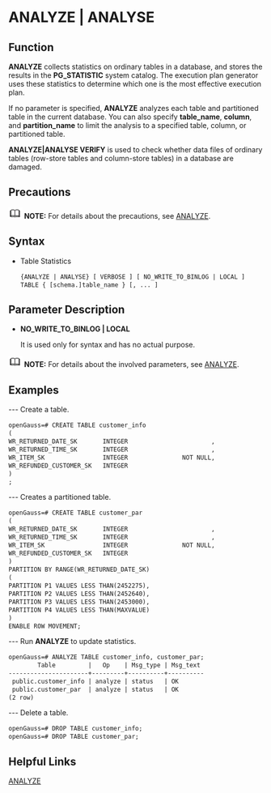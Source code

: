 # ANALYZE | ANALYSE<a name="ZH-CN_TOPIC_0289900881"></a>

## Function<a name="en-us_topic_0283136969_en-us_topic_0237122086_en-us_topic_0059779340_s3b85e88124004279b0fccf70b5953039"></a>

**ANALYZE** collects statistics on ordinary tables in a database, and stores the results in the **PG\_STATISTIC** system catalog. The execution plan generator uses these statistics to determine which one is the most effective execution plan.

If no parameter is specified, **ANALYZE** analyzes each table and partitioned table in the current database. You can also specify **table\_name**, **column**, and **partition\_name** to limit the analysis to a specified table, column, or partitioned table.

**ANALYZE|ANALYSE VERIFY** is used to check whether data files of ordinary tables (row-store tables and column-store tables) in a database are damaged.

## Precautions<a name="en-us_topic_0283137126_en-us_topic_0237122076_en-us_topic_0059779051_s8ea536d5b8ff459e9e3614e35f53bc2a"></a>

![](public_sys-resources/icon-note.gif) **NOTE:**
For details about the precautions, see [ANALYZE](../SQLReference/analyze-analyse.md).

## Syntax<a name="en-us_topic_0283136969_en-us_topic_0237122086_en-us_topic_0059779340_sd95698dc205444ad9f4bbe049cc5d488"></a>

-   Table Statistics

    ```
    {ANALYZE | ANALYSE} [ VERBOSE ] [ NO_WRITE_TO_BINLOG | LOCAL ] TABLE { [schema.]table_name } [, ... ]
    ```

## Parameter Description<a name="en-us_topic_0283137126_en-us_topic_0237122076_en-us_topic_0059779051_sf4962205ddf84312a5fd888bc662e5cf"></a>

-   **NO_WRITE_TO_BINLOG | LOCAL**

    It is used only for syntax and has no actual purpose.

![](public_sys-resources/icon-note.gif) **NOTE:**
For details about the involved parameters, see [ANALYZE](../SQLReference/analyze-analyse.md).

## Examples<a name="en-us_topic_0283136969_en-us_topic_0237122086_en-us_topic_0059779340_s70741e0e8d4843c29a3d2916af35ad25"></a>

--- Create a table.

```
openGauss=# CREATE TABLE customer_info
(
WR_RETURNED_DATE_SK       INTEGER                       ,
WR_RETURNED_TIME_SK       INTEGER                       ,
WR_ITEM_SK                INTEGER               NOT NULL,
WR_REFUNDED_CUSTOMER_SK   INTEGER
)
;
```

--- Creates a partitioned table.

```
openGauss=# CREATE TABLE customer_par
(
WR_RETURNED_DATE_SK       INTEGER                       ,
WR_RETURNED_TIME_SK       INTEGER                       ,
WR_ITEM_SK                INTEGER               NOT NULL,
WR_REFUNDED_CUSTOMER_SK   INTEGER
)
PARTITION BY RANGE(WR_RETURNED_DATE_SK)
(
PARTITION P1 VALUES LESS THAN(2452275),
PARTITION P2 VALUES LESS THAN(2452640),
PARTITION P3 VALUES LESS THAN(2453000),
PARTITION P4 VALUES LESS THAN(MAXVALUE)
)
ENABLE ROW MOVEMENT;
```

--- Run **ANALYZE** to update statistics.

```
openGauss=# ANALYZE TABLE customer_info, customer_par;
        Table         |   Op    | Msg_type | Msg_text
----------------------+---------+----------+----------
 public.customer_info | analyze | status   | OK
 public.customer_par  | analyze | status   | OK
(2 row)
```

--- Delete a table.

```
openGauss=# DROP TABLE customer_info;
openGauss=# DROP TABLE customer_par;
```

## Helpful Links<a name="section156744489391"></a>

[ANALYZE](../SQLReference/analyze-analyse.md)
